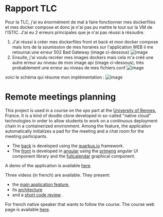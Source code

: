 # Rapport TLC
Pour la TLC, j'ai eu énormément de mal à faire fonctionner mes dockerfiles et mes docker compose et donc je n'ai pas pu mettre le tout sur la VM de l'ISTIC. J'ai eu 2 erreurs principales que je n'ai pas réussi à résoudre.
  1. J'ai réussi à créer mes dockerfiles front et back et mon docker compose mais lors de la soumission de mes horaires sur l'application WEB il me retournai une erreur 502 Bad Gateway (image ci-dessous)
![image](https://user-images.githubusercontent.com/47176899/227282406-e083f5f3-d389-4a66-8ff8-b34d1612e23e.png)
  2. Ensuite, j'ai voulu recréer mes images dockers mais cela m'a créé une autre erreur au niveau de mon image api (image ci-dessous), très probablement une erreur au niveau de mes fichiers conf
 ![image](https://user-images.githubusercontent.com/47176899/227284742-a30daf99-bd6f-47a5-aead-e090b5cddf49.png)

voici le schéma qui résume mon implémentation :
![image](https://user-images.githubusercontent.com/47176899/227291386-0193bca4-8f9e-4f83-b264-3781bcfa8d64.png)



# Remote meetings planning

This project is used in a course on the *ops* part at the [University of Rennes](https://www.univ-rennes1.fr/), France. It is a kind of doodle clone developed in so-called "native cloud" technologies in order to allow students to work on a continuous deployment chain in a containerized environment. Among the feature, the application automatically initializes a pad for the meeting and a chat room for the meeting participants.

- The [back](https://github.com/barais/doodlestudent/tree/main/api) is developed using the [quarkus.io](https://quarkus.io/) framework. 
- The [front](https://github.com/barais/doodlestudent/tree/main/front) is developed in [angular](https://angular.io/) using the [primeng](https://www.primefaces.org/primeng/)  angular UI component library and the [fullcalendar](https://fullcalendar.io/) graphical component.

A demo of the application is available [here](https://doodle.diverse-team.fr/).

Three videos (in french) are available. They present:
- the [main application feature](https://drive.google.com/file/d/1GQbdgq2CHcddTlcoHqM5Zc8Dw5o_eeLg/preview), 
- its [architecture](https://drive.google.com/file/d/1l5UAsU5_q-oshwEW6edZ4UvQjN3-tzwi/preview) 
- and a [short code review](https://drive.google.com/file/d/1jxYNfJdtd4r_pDbOthra360ei8Z17tX_/preview) .

For french native speaker that wants to follow the course. The course web page is available [here](https://hackmd.diverse-team.fr/s/SJqu5DjSD).
